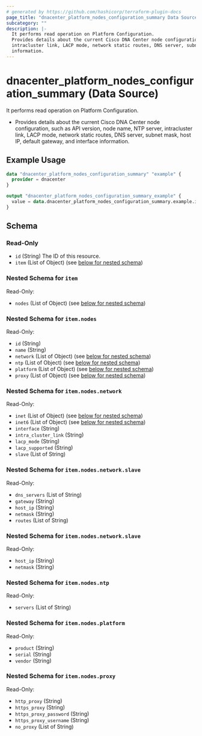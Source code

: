 ```yaml
---
# generated by https://github.com/hashicorp/terraform-plugin-docs
page_title: "dnacenter_platform_nodes_configuration_summary Data Source - terraform-provider-dnacenter"
subcategory: ""
description: |-
  It performs read operation on Platform Configuration.
  Provides details about the current Cisco DNA Center node configuration, such as API version, node name, NTP server,
  intracluster link, LACP mode, network static routes, DNS server, subnet mask, host IP, default gateway, and interface
  information.
---
```


# dnacenter_platform_nodes_configuration_summary (Data Source)

It performs read operation on Platform Configuration.

- Provides details about the current Cisco DNA Center node configuration, such as API version, node name, NTP server,
intracluster link, LACP mode, network static routes, DNS server, subnet mask, host IP, default gateway, and interface
information.

## Example Usage

```terraform
data "dnacenter_platform_nodes_configuration_summary" "example" {
  provider = dnacenter
}

output "dnacenter_platform_nodes_configuration_summary_example" {
  value = data.dnacenter_platform_nodes_configuration_summary.example.item
}
```

<!-- schema generated by tfplugindocs -->
## Schema

### Read-Only

- `id` (String) The ID of this resource.
- `item` (List of Object) (see [below for nested schema](#nestedatt--item))

<a id="nestedatt--item"></a>
### Nested Schema for `item`

Read-Only:

- `nodes` (List of Object) (see [below for nested schema](#nestedobjatt--item--nodes))

<a id="nestedobjatt--item--nodes"></a>
### Nested Schema for `item.nodes`

Read-Only:

- `id` (String)
- `name` (String)
- `network` (List of Object) (see [below for nested schema](#nestedobjatt--item--nodes--network))
- `ntp` (List of Object) (see [below for nested schema](#nestedobjatt--item--nodes--ntp))
- `platform` (List of Object) (see [below for nested schema](#nestedobjatt--item--nodes--platform))
- `proxy` (List of Object) (see [below for nested schema](#nestedobjatt--item--nodes--proxy))

<a id="nestedobjatt--item--nodes--network"></a>
### Nested Schema for `item.nodes.network`

Read-Only:

- `inet` (List of Object) (see [below for nested schema](#nestedobjatt--item--nodes--network--inet))
- `inet6` (List of Object) (see [below for nested schema](#nestedobjatt--item--nodes--network--inet6))
- `interface` (String)
- `intra_cluster_link` (String)
- `lacp_mode` (String)
- `lacp_supported` (String)
- `slave` (List of String)

<a id="nestedobjatt--item--nodes--network--inet"></a>
### Nested Schema for `item.nodes.network.slave`

Read-Only:

- `dns_servers` (List of String)
- `gateway` (String)
- `host_ip` (String)
- `netmask` (String)
- `routes` (List of String)


<a id="nestedobjatt--item--nodes--network--inet6"></a>
### Nested Schema for `item.nodes.network.slave`

Read-Only:

- `host_ip` (String)
- `netmask` (String)



<a id="nestedobjatt--item--nodes--ntp"></a>
### Nested Schema for `item.nodes.ntp`

Read-Only:

- `servers` (List of String)


<a id="nestedobjatt--item--nodes--platform"></a>
### Nested Schema for `item.nodes.platform`

Read-Only:

- `product` (String)
- `serial` (String)
- `vendor` (String)


<a id="nestedobjatt--item--nodes--proxy"></a>
### Nested Schema for `item.nodes.proxy`

Read-Only:

- `http_proxy` (String)
- `https_proxy` (String)
- `https_proxy_password` (String)
- `https_proxy_username` (String)
- `no_proxy` (List of String)



